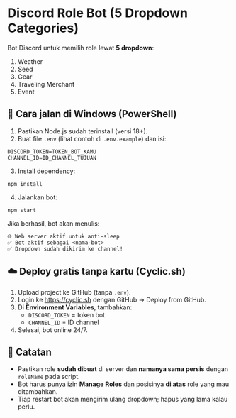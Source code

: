 # Discord Role Bot (5 Dropdown Categories)

Bot Discord untuk memilih role lewat **5 dropdown**:
1. Weather
2. Seed
3. Gear
4. Traveling Merchant
5. Event

## 🔧 Cara jalan di Windows (PowerShell)

1. Pastikan Node.js sudah terinstall (versi 18+).
2. Buat file `.env` (lihat contoh di `.env.example`) dan isi:
```
DISCORD_TOKEN=TOKEN_BOT_KAMU
CHANNEL_ID=ID_CHANNEL_TUJUAN
```
3. Install dependency:
```
npm install
```
4. Jalankan bot:
```
npm start
```
Jika berhasil, bot akan menulis:
```
🌐 Web server aktif untuk anti-sleep
✅ Bot aktif sebagai <nama-bot>
✅ Dropdown sudah dikirim ke channel!
```

## ☁️ Deploy gratis tanpa kartu (Cyclic.sh)

1. Upload project ke GitHub (tanpa `.env`).
2. Login ke https://cyclic.sh dengan GitHub → Deploy from GitHub.
3. Di **Environment Variables**, tambahkan:
   - `DISCORD_TOKEN` = token bot
   - `CHANNEL_ID` = ID channel
4. Selesai, bot online 24/7.

## 📄 Catatan
- Pastikan role **sudah dibuat** di server dan **namanya sama persis** dengan `roleName` pada script.
- Bot harus punya izin **Manage Roles** dan posisinya **di atas** role yang mau ditambahkan.
- Tiap restart bot akan mengirim ulang dropdown; hapus yang lama kalau perlu.
